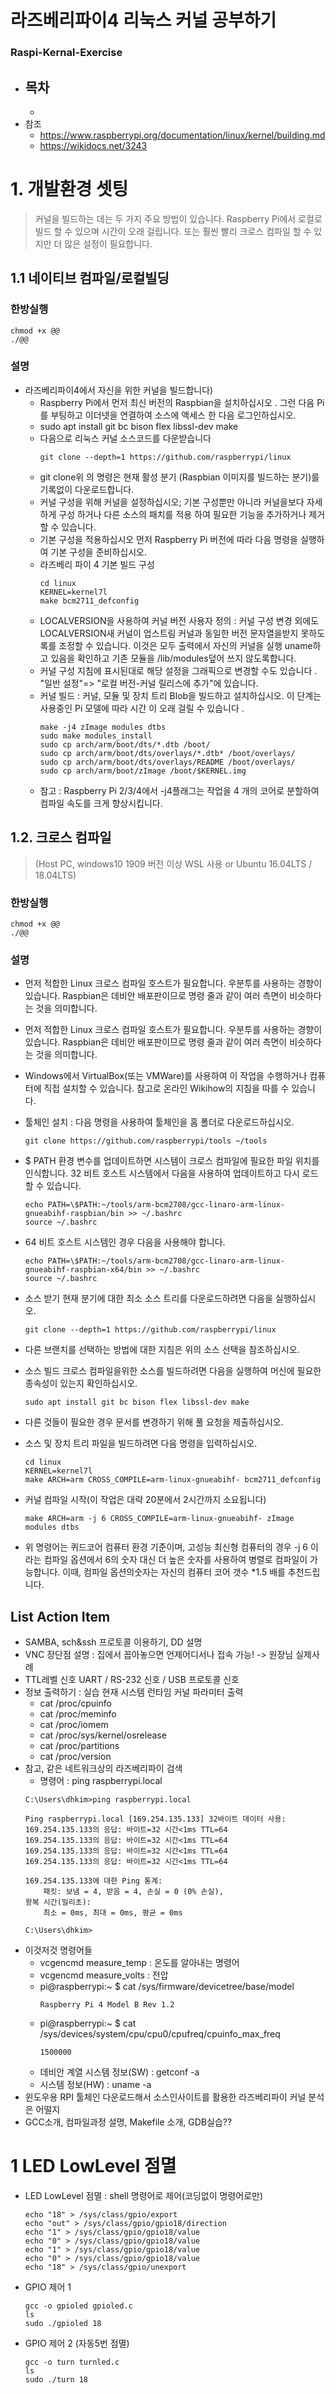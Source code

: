 # 라즈베리파이4 리눅스 커널 공부하기 
### Raspi-Kernal-Exercise
  - 목차
    - 
    - 
  - 참조
    - https://www.raspberrypi.org/documentation/linux/kernel/building.md
    - https://wikidocs.net/3243
  # 1. 개발환경 셋팅
  > 커널을 빌드하는 데는 두 가지 주요 방법이 있습니다. Raspberry Pi에서 로컬로 빌드 할 수 있으며 시간이 오래 걸립니다. 또는 훨씬 빨리 크로스 컴파일 할 수 있지만 더 많은 설정이 필요합니다.

  ## 1.1 네이티브 컴파일/로컬빌딩 
   ### 한방실행 
   ```
   chmod +x @@
   ./@@
   ```

  ### 설명
  - 라즈베리파이4에서 자신을 위한 커널을 빌드합니다)
    - Raspberry Pi에서 먼저 최신 버전의 Raspbian을 설치하십시오 . 그런 다음 Pi를 부팅하고 이더넷을 연결하여 소스에 액세스 한 다음 로그인하십시오.
    - sudo apt install git bc bison flex libssl-dev make
    - 다음으로 리눅스 커널 소스코드를 다운받습니다 
        ```
        git clone --depth=1 https://github.com/raspberrypi/linux
        ```
    - git clone위 의 명령은 현재 활성 분기 (Raspbian 이미지를 빌드하는 분기)를 기록없이 다운로드합니다. 
    - 커널 구성을 위해 커널을 설정하십시오; 기본 구성뿐만 아니라 커널을보다 자세하게 구성 하거나 다른 소스의 패치를 적용 하여 필요한 기능을 추가하거나 제거 할 수 있습니다.
    - 기본 구성을 적용하십시오 먼저 Raspberry Pi 버전에 따라 다음 명령을 실행하여 기본 구성을 준비하십시오.
    - 라즈베리 파이 4 기본 빌드 구성
        ```
        cd linux
        KERNEL=kernel7l
        make bcm2711_defconfig
        ```
    - LOCALVERSION을 사용하여 커널 버전 사용자 정의 : 커널 구성 변경 외에도 LOCALVERSION새 커널이 업스트림 커널과 동일한 버전 문자열을받지 못하도록를 조정할 수 있습니다. 이것은 모두 출력에서 ​​자신의 커널을 실행 uname하고 있음을 확인하고 기존 모듈을 /lib/modules덮어 쓰지 않도록합니다.
    - 커널 구성 지침에 표시된대로 해당 설정을 그래픽으로 변경할 수도 있습니다 . "일반 설정"=> "로컬 버전-커널 릴리스에 추가"에 있습니다.
    - 커널 빌드 : 커널, 모듈 및 장치 트리 Blob을 빌드하고 설치하십시오. 이 단계는 사용중인 Pi 모델에 따라 시간 이 오래 걸릴 수 있습니다 .
        ```
        make -j4 zImage modules dtbs
        sudo make modules_install
        sudo cp arch/arm/boot/dts/*.dtb /boot/
        sudo cp arch/arm/boot/dts/overlays/*.dtb* /boot/overlays/
        sudo cp arch/arm/boot/dts/overlays/README /boot/overlays/
        sudo cp arch/arm/boot/zImage /boot/$KERNEL.img
        ```
    - 참고 : Raspberry Pi 2/3/4에서 -j4플래그는 작업을 4 개의 코어로 분할하여 컴파일 속도를 크게 향상시킵니다.

  ## 1.2. 크로스 컴파일 
  > (Host PC, windows10 1909 버전 이상 WSL 사용 or Ubuntu 16.04LTS / 18.04LTS)
  ### 한방실행 
  ```
  chmod +x @@
  ./@@
  ```

  ### 설명
  - 먼저 적합한 Linux 크로스 컴파일 호스트가 필요합니다. 우분투를 사용하는 경향이 있습니다. Raspbian은 데비안 배포판이므로 명령 줄과 같이 여러 측면이 비슷하다는 것을 의미합니다.
        
  - 먼저 적합한 Linux 크로스 컴파일 호스트가 필요합니다. 우분투를 사용하는 경향이 있습니다. Raspbian은 데비안 배포판이므로 명령 줄과 같이 여러 측면이 비슷하다는 것을 의미합니다.

  - Windows에서 VirtualBox(또는 VMWare)를 사용하여 이 작업을 수행하거나 컴퓨터에 직접 설치할 수 있습니다. 참고로 온라인 Wikihow의 지침을 따를 수 있습니다.

  - 툴체인 설치 : 다음 명령을 사용하여 툴체인을 홈 폴더로 다운로드하십시오.
    ```
    git clone https://github.com/raspberrypi/tools ~/tools
    ```
  - $ PATH 환경 변수를 업데이트하면 시스템이 크로스 컴파일에 필요한 파일 위치를 인식합니다. 32 비트 호스트 시스템에서 다음을 사용하여 업데이트하고 다시 로드 할 수 있습니다.
    ```
    echo PATH=\$PATH:~/tools/arm-bcm2708/gcc-linaro-arm-linux-gnueabihf-raspbian/bin >> ~/.bashrc
    source ~/.bashrc
    ```
- 64 비트 호스트 시스템인 경우 다음을 사용해야 합니다.
    ```
    echo PATH=\$PATH:~/tools/arm-bcm2708/gcc-linaro-arm-linux-gnueabihf-raspbian-x64/bin >> ~/.bashrc
    source ~/.bashrc
    ```
- 소스 받기
현재 분기에 대한 최소 소스 트리를 다운로드하려면 다음을 실행하십시오.
    ```
    git clone --depth=1 https://github.com/raspberrypi/linux
    ```
- 다른 브랜치를 선택하는 방법에 대한 지침은 위의 소스 선택을 참조하십시오.

- 소스 빌드
크로스 컴파일을위한 소스를 빌드하려면 다음을 실행하여 머신에 필요한 종속성이 있는지 확인하십시오.
    ```
    sudo apt install git bc bison flex libssl-dev make
    ```
- 다른 것들이 필요한 경우 문서를 변경하기 위해 풀 요청을 제출하십시오.

- 소스 및 장치 트리 파일을 빌드하려면 다음 명령을 입력하십시오.

    ```
    cd linux
    KERNEL=kernel7l
    make ARCH=arm CROSS_COMPILE=arm-linux-gnueabihf- bcm2711_defconfig
    ```
- 커널 컴파일 시작(이 작업은 대략 20분에서 2시간까지 소요됩니다)
    ```
    make ARCH=arm -j 6 CROSS_COMPILE=arm-linux-gnueabihf- zImage modules dtbs
    ```
- 위 명령어는 퀴드코어 컴퓨터 환경 기준이며, 고성능 최신형 컴퓨터의 경우 -j 6 이라는 컴파일 옵션에서 6의 숫자 대신 더 높은 숫자를 사용하여 병렬로 컴파일이 가능합니다. 이때, 컴파일 옵션의숫자는 자신의 컴퓨터 코어 갯수 *1.5 배를 추천드립니다. 


## List Action Item 
  - SAMBA, sch&ssh 프로토콜 이용하기, DD 설명
  - VNC 장단점 설명 : 집에서 꼽아놓으면 언제어디서나 접속 가능! -> 원장님 실제사례
  - TTL레벨 신호 UART / RS-232 신호 / USB 프로토콜 신호
  - 정보 출력하기 : 실습 현재 시스템 런타임 커널 파라미터 출력
    - cat /proc/cpuinfo
    - cat /proc/meminfo
    - cat /proc/iomem
    - cat /proc/sys/kernel/osrelease
    - cat /proc/partitions
    - cat /proc/version
  - 참고, 같은 네트워크상의 라즈베리파이 검색
    - 명령어 : ping raspberrypi.local
    ```
    C:\Users\dhkim>ping raspberrypi.local

    Ping raspberrypi.local [169.254.135.133] 32바이트 데이터 사용:
    169.254.135.133의 응답: 바이트=32 시간<1ms TTL=64
    169.254.135.133의 응답: 바이트=32 시간<1ms TTL=64
    169.254.135.133의 응답: 바이트=32 시간<1ms TTL=64
    169.254.135.133의 응답: 바이트=32 시간<1ms TTL=64

    169.254.135.133에 대한 Ping 통계:
        패킷: 보냄 = 4, 받음 = 4, 손실 = 0 (0% 손실),
    왕복 시간(밀리초):
        최소 = 0ms, 최대 = 0ms, 평균 = 0ms

    C:\Users\dhkim>
    ```  
  - 이것저것 명령어들
    -  vcgencmd measure_temp : 온도를 알아내는 명령어  
    - vcgencmd measure_volts : 전압
    - pi@raspberrypi:~ $ cat /sys/firmware/devicetree/base/model
        ```
        Raspberry Pi 4 Model B Rev 1.2  
        ```
    - pi@raspberrypi:~ $ cat /sys/devices/system/cpu/cpu0/cpufreq/cpuinfo_max_freq
        ```
        1500000
        ```
    - 데비안 계열 시스템 정보(SW) : getconf -a
    - 시스템 정보(HW) : uname -a
  - 윈도우용 RPI 툴체인 다운로드해서 소스인사이트를 활용한 라즈베리파이 커널 분석은 어떨지
  - GCC소개, 컴파일과정 설명, Makefile 소개, GDB실습??
# 1 LED LowLevel 점멸
  - LED LowLevel 점멸 : shell 명령어로 제어(코딩없이 명령어로만)
    ```
    echo "18" > /sys/class/gpio/export 
    echo "out" > /sys/class/gpio/gpio18/direction 
    echo "1" > /sys/class/gpio/gpio18/value
    echo "0" > /sys/class/gpio/gpio18/value 
    echo "1" > /sys/class/gpio/gpio18/value
    echo "0" > /sys/class/gpio/gpio18/value 
    echo "18" > /sys/class/gpio/unexport 
    ```
  - GPIO 제어 1
    ```
    gcc -o gpioled gpioled.c 
    ls
    sudo ./gpioled 18 
    ```
  - GPIO 제어 2 (자동5번 점멸)  
    ```
    gcc -o turn turnled.c
    ls
    sudo ./turn 18
    ```
